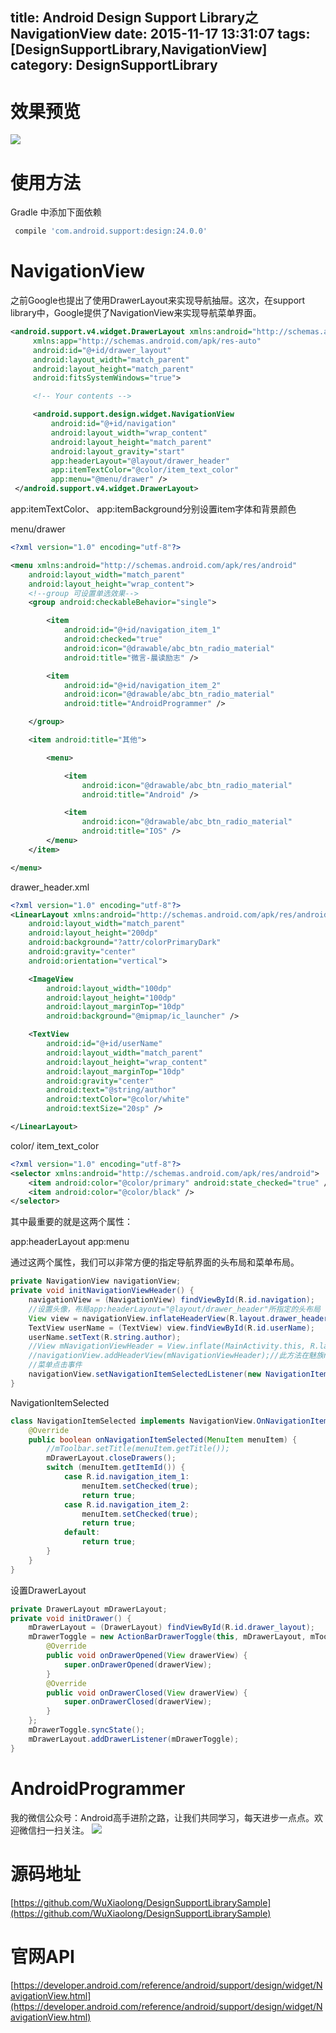 title: Android Design Support Library之NavigationView
date: 2015-11-17 13:31:07
tags: [DesignSupportLibrary,NavigationView]
category: DesignSupportLibrary
---
# 效果预览
![](http://7q5c2h.com1.z0.glb.clouddn.com/designsupportlibrarysample.gif)

<!--more-->

# 使用方法
Gradle 中添加下面依赖
```js
 compile 'com.android.support:design:24.0.0'
```

# NavigationView
之前Google也提出了使用DrawerLayout来实现导航抽屉。这次，在support library中，Google提供了NavigationView来实现导航菜单界面。
```xml
<android.support.v4.widget.DrawerLayout xmlns:android="http://schemas.android.com/apk/res/android"
     xmlns:app="http://schemas.android.com/apk/res-auto"
     android:id="@+id/drawer_layout"
     android:layout_width="match_parent"
     android:layout_height="match_parent"
     android:fitsSystemWindows="true">

     <!-- Your contents -->

     <android.support.design.widget.NavigationView
         android:id="@+id/navigation"
         android:layout_width="wrap_content"
         android:layout_height="match_parent"
         android:layout_gravity="start"
         app:headerLayout="@layout/drawer_header"
         app:itemTextColor="@color/item_text_color"
         app:menu="@menu/drawer" />
 </android.support.v4.widget.DrawerLayout>
```
 app:itemTextColor、 app:itemBackground分别设置item字体和背景颜色
 
menu/drawer
```xml
<?xml version="1.0" encoding="utf-8"?>

<menu xmlns:android="http://schemas.android.com/apk/res/android"
    android:layout_width="match_parent"
    android:layout_height="wrap_content">
	<!--group 可设置单选效果-->
    <group android:checkableBehavior="single">

        <item
            android:id="@+id/navigation_item_1"
            android:checked="true"
            android:icon="@drawable/abc_btn_radio_material"
            android:title="微言-晨读励志" />

        <item
            android:id="@+id/navigation_item_2"
            android:icon="@drawable/abc_btn_radio_material"
            android:title="AndroidProgrammer" />

    </group>

    <item android:title="其他">

        <menu>

            <item
                android:icon="@drawable/abc_btn_radio_material"
                android:title="Android" />

            <item
                android:icon="@drawable/abc_btn_radio_material"
                android:title="IOS" />
        </menu>
    </item>

</menu>
```
drawer_header.xml
```xml
<?xml version="1.0" encoding="utf-8"?>
<LinearLayout xmlns:android="http://schemas.android.com/apk/res/android"
    android:layout_width="match_parent"
    android:layout_height="200dp"
    android:background="?attr/colorPrimaryDark"
    android:gravity="center"
    android:orientation="vertical">

    <ImageView
        android:layout_width="100dp"
        android:layout_height="100dp"
        android:layout_marginTop="10dp"
        android:background="@mipmap/ic_launcher" />

    <TextView
        android:id="@+id/userName"
        android:layout_width="match_parent"
        android:layout_height="wrap_content"
        android:layout_marginTop="10dp"
        android:gravity="center"
        android:text="@string/author"
        android:textColor="@color/white"
        android:textSize="20sp" />

</LinearLayout>
```
color/ item_text_color
```xml
<?xml version="1.0" encoding="utf-8"?>
<selector xmlns:android="http://schemas.android.com/apk/res/android">
    <item android:color="@color/primary" android:state_checked="true" />
    <item android:color="@color/black" />
</selector>
```
其中最重要的就是这两个属性：

app:headerLayout 
app:menu

通过这两个属性，我们可以非常方便的指定导航界面的头布局和菜单布局。
```java
private NavigationView navigationView;
private void initNavigationViewHeader() {
    navigationView = (NavigationView) findViewById(R.id.navigation);
    //设置头像，布局app:headerLayout="@layout/drawer_header"所指定的头布局
    View view = navigationView.inflateHeaderView(R.layout.drawer_header);
    TextView userName = (TextView) view.findViewById(R.id.userName);
    userName.setText(R.string.author);
    //View mNavigationViewHeader = View.inflate(MainActivity.this, R.layout.drawer_header, null);
    //navigationView.addHeaderView(mNavigationViewHeader);//此方法在魅族note 1，头像显示不全
    //菜单点击事件
    navigationView.setNavigationItemSelectedListener(new NavigationItemSelected());
}
```
NavigationItemSelected
```java
class NavigationItemSelected implements NavigationView.OnNavigationItemSelectedListener {
    @Override
    public boolean onNavigationItemSelected(MenuItem menuItem) {
        //mToolbar.setTitle(menuItem.getTitle());
        mDrawerLayout.closeDrawers();
        switch (menuItem.getItemId()) {
            case R.id.navigation_item_1:
                menuItem.setChecked(true);
                return true;
            case R.id.navigation_item_2:
                menuItem.setChecked(true);
                return true;
            default:
                return true;
        }
    }
}
```

设置DrawerLayout
```java
private DrawerLayout mDrawerLayout;
private void initDrawer() {
    mDrawerLayout = (DrawerLayout) findViewById(R.id.drawer_layout);
    mDrawerToggle = new ActionBarDrawerToggle(this, mDrawerLayout, mToolbar, R.string.open, R.string.close) {
        @Override
        public void onDrawerOpened(View drawerView) {
            super.onDrawerOpened(drawerView);
        }
        @Override
        public void onDrawerClosed(View drawerView) {
            super.onDrawerClosed(drawerView);
        }
    };
    mDrawerToggle.syncState();
    mDrawerLayout.addDrawerListener(mDrawerToggle);
}
```



# AndroidProgrammer
我的微信公众号：Android高手进阶之路，让我们共同学习，每天进步一点点。欢迎微信扫一扫关注。
![](http://7q5c2h.com1.z0.glb.clouddn.com/AndroidProgrammerLogo.jpg)

# 源码地址
[https://github.com/WuXiaolong/DesignSupportLibrarySample](https://github.com/WuXiaolong/DesignSupportLibrarySample)

# 官网API
[https://developer.android.com/reference/android/support/design/widget/NavigationView.html](https://developer.android.com/reference/android/support/design/widget/NavigationView.html)